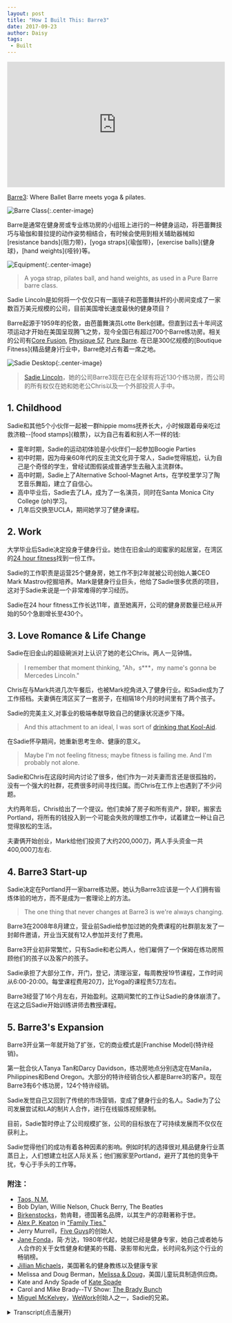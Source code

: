 ```yaml
---
layout: post
title: "How I Built This: Barre3"
date: 2017-09-23
author: Daisy
tags:
 - Built
---
```


<iframe src="https://www.npr.org/player/embed/549459732/549579955" width="100%" height="290" frameborder="0" scrolling="no" title="NPR embedded audio player"></iframe>

[Barre3](http://barre3.com): Where Ballet Barre meets yoga & pilates.

![Barre Class](https://upload.wikimedia.org/wikipedia/commons/6/61/Barre_class_5.jpg){:.center-image}

Barre是通常在健身房或专业练功房的小组班上进行的一种健身运动，将芭蕾舞技巧与瑜伽和普拉提的动作姿势相结合，有时候会使用到相关辅助器械如[resistance bands]{阻力带}，[yoga straps]{瑜伽带}，[exercise balls]{健身球}，[hand weights]{哑铃}等。

![Equipment](https://upload.wikimedia.org/wikipedia/commons/thumb/9/93/Barre_equipment.jpeg/600px-Barre_equipment.jpeg){:.center-image}

> A yoga strap, pilates ball, and hand weights, as used in a Pure Barre barre class.

Sadie Lincoln是如何将一个仅仅只有一面镜子和芭蕾舞扶杆的小房间变成了一家数百万美元规模的公司，目前美国增长速度最快的健身项目？

Barre起源于1959年的伦敦，由芭蕾舞演员Lotte Berk创建。但直到过去十年间这项运动才开始在美国呈现腾飞之势，现今全国已有超过700个Barre练功房。相关的公司有[Core Fusion](http://www.corefusion.net.au), [Physique 57](https://physique57.com), [Pure Barre](http://purebarre.com). 在已是300亿规模的[Boutique Fitness]{精品健身}行业中，Barre绝对占有着一席之地。


![Sadie Desktop](https://barre3.com/assets/about/about-sadie_desktop-ce3433624ad0a1b55e200324256f0bcab775b964555830e5d39c0ad81bb1625c.jpg){:.center-image}

> [Sadie Lincoln](https://barre3.com/sadie)，她的公司Barre3现在已在全球有将近130个练功房，而公司的所有权仅在她和她老公Chris以及一个外部投资人手中。

## 1. Childhood

Sadie和其他5个小伙伴一起被一群hippie moms抚养长大，小时候跟着母亲吃过救济粮--[food stamps]{粮票}，以为自己有着和别人不一样的钱:

 - 童年时期，Sadie的运动初体验是小伙伴们一起参加Boogie Parties
 - 初中时期，因为母亲60年代的反主流文化异于常人，Sadie觉得尴尬，认为自己是个奇怪的学生，曾经试图假装成普通学生去融入主流群体。
 - 高中时期，Sadie上了Alternative School-Magnet Arts，在学校里学习了陶艺音乐舞蹈，建立了自信心。
 - 高中毕业后，Sadie去了LA，成为了一名演员，同时在Santa Monica City College (ph)学习。
 - 几年后交换至UCLA，期间她学习了健身课程。

## 2. Work

大学毕业后Sadie决定投身于健身行业。她住在旧金山的闺蜜家的起居室，在湾区的[24 hour fitness](https://www.24hourfitness.com)找到一份工作。

Sadie的工作职责是运营25个健身房，她工作不到2年就被公司创始人兼CEO Mark Mastrov挖掘培养。Mark是健身行业巨头，他给了Sadie很多优质的项目，这对于Sadie来说是一个非常难得的学习经历。 

Sadie在24 hour fitness工作长达11年，直至她离开，公司的健身房数量已经从开始的50个急剧增长至430个。

## 3. Love Romance & Life Change 

Sadie在旧金山的超级碗派对上认识了她的老公Chris。两人一见钟情。

> I remember that moment thinking, "Ah，s***，my name's gonna be Mercedes Lincoln."

Chris在与Mark共进几次午餐后，也被Mark挖角进入了健身行业。和Sadie成为了工作搭档。夫妻俩在湾区买了一套房子，在相隔18个月的时间里有了两个孩子。

Sadie的完美主义,对事业的极端奉献导致自己的健康状况逐步下降。

> And this attachment to an ideal, I was sort of [drinking that Kool-Aid](https://en.wikipedia.org/wiki/Drinking_the_Kool-Aid).

在Sadie怀孕期间，她重新思考生命、健康的意义。

> Maybe I'm not feeling fitness; maybe fitness is failing me. And I'm probably not alone. 

Sadie和Chris在这段时间内讨论了很多，他们作为一对夫妻而言还是很孤独的，没有一个强大的社群，花费很多时间寻找归属。而Chris在工作上也遇到了不少问题。

大约两年后，Chris给出了一个提议。他们卖掉了房子和所有资产，辞职，搬家去Portland，将所有的钱投入到一个可能会失败的理想工作中，试着建立一种让自己觉得放松的生活。

夫妻俩开始创业，Mark给他们投资了大约200,000刀，两人手头资金一共400,000刀左右.

## 4. Barre3 Start-up

Sadie决定在Portland开一家barre练功房。她认为Barre3应该是一个人们拥有锻炼体验的地方，而不是成为一套理论上的方法。

> The one thing that never changes at Barre3 is we're always changing.

Barre3在2008年8月建立，营业前Sadie给参加过她的免费课程的社群朋友发了一封邮件邀请，开业当天就有12人参加并支付了费用。

Barre3开业初非常繁忙，只有Sadie和老公两人，他们雇佣了一个保姆在练功房照顾他们的孩子以及客户的孩子。

Sadie承担了大部分工作，开门，登记，清理浴室，每周教授19节课程，工作时间从6:00-20:00。每堂课程费用20刀，比Yoga的课程贵5刀左右。

Barre3经营了16个月左右，开始盈利。这期间繁忙的工作让Sadie的身体崩溃了。在这之后Sadie开始训练讲师去教授课程。

## 5. Barre3's Expansion

Barre3开业第一年就开始了扩张，它的商业模式是[Franchise Model]{特许经销}。

第一批合伙人Tanya Tan和Darcy Davidson，练功房地点分别选定在Manila，Philippines和Bend Oregon。大部分的特许经销合伙人都是Barre3的客户。现在Barre3有6个练功房，124个特许经销。

Sadie发觉自己又回到了传统的市场营销，变成了健身行业的名人。Sadie为了公司发展尝试和LA的制片人合作，进行在线锻炼视频录制。

目前，Sadie暂时停止了公司规模扩张，公司的目标放在了可持续发展而不仅仅在获利上。

Sadie觉得他们的成功有着各种因素的影响。例如时机的选择很对,精品健身行业蒸蒸日上，人们想建立社区人际关系；他们搬家至Portland，避开了其他的竞争干扰，专心于手头的工作等。

### 附注：

- [Taos, N.M.](https://en.wikipedia.org/wiki/Taos,_New_Mexico)
- Bob Dylan, Willie Nelson, Chuck Berry, The Beatles
- [Birkenstocks](https://en.wikipedia.org/wiki/Birkenstock)，勃肯鞋，德国著名品牌，以其生产的凉鞋著称于世。
- [Alex P. Keaton](https://en.wikipedia.org/wiki/Alex_P._Keaton) in ["Family Ties."](https://en.wikipedia.org/wiki/Family_Ties)
- Jerry Murrell，[Five Guys](https://en.wikipedia.org/wiki/Five_Guys)的创始人
- [Jane Fonda](https://en.wikipedia.org/wiki/Jane_Fonda)，简·方达，1980年代起，她就已经是健身专家，她自己或者她与人合作的关于女性健身和健美的书籍、录影带和光盘，长时间名列这个行业的畅销榜。
- [Jillian Michaels](https://en.wikipedia.org/wiki/Jillian_Michaels)，美国著名的健身教练以及健康专家
- Melissa and Doug Berman，[Melissa & Doug](https://en.wikipedia.org/wiki/Melissa_%26_Doug)，美国儿童玩具制造供应商。
- Kate and Andy Spade of [Kate Spade](https://en.wikipedia.org/wiki/Kate_Spade_New_York)
- Carol and Mike Brady--TV Show: [The Brady Bunch](https://en.wikipedia.org/wiki/The_Brady_Bunch)
- [Miguel McKelvey](https://www.wework.com/zh-CN/blog/author/miguel-mckelvey)，[WeWork](https://en.wikipedia.org/wiki/WeWork)创始人之一，Sadie的兄弟。


<details markdown="1"><summary> Transcript(点击展开)</summary>

SADIE LINCOLN: One evening, we put the kids to bed. I'll never forget this. We're in the living room, and Chris came up to me. And he pulled a spreadsheet out of his pocket. And he said, Sadie, I've been holding this in my pocket for a couple of weeks. And he opened it up. And it was a spreadsheet, a model, of how we could sell our home, all our possessions, and drop out and not work.

GUY RAZ, HOST:

For...

LINCOLN: ...A year.

RAZ: For a year. Wow.

LINCOLN: And that was the spark to building what we built.

RAZ: From NPR, it's HOW I BUILT THIS, a show about innovators, entrepreneurs, idealists and the stories behind the movements they built. I'm Guy Raz and on the show today, how Sadie Lincoln turned a room with mirrors and a ballet barre into a multi-million-dollar company that's now one of the fastest growing fitness programs in U.S. So if you were to take a little bit of pilates and some yoga and then throw in some ballet into the mix, you'd get barre. It's actually been around since 1959, when a former ballerina named Lotte Berk invented the whole concept in London. But it didn't really begin to take off in the U.S. until this past decade. And today there are more than 700 barre studios around the country, companies like Core Fusion, Physique 57 and Pure Barre. Now, the people who go to bar classes are overwhelmingly women. And most of them aren't just going for the exercises. They're actually connected to the culture around the whole barre movement. It's about building confidence and esteem, but it's also big business.

The whole boutique fitness sector, which barre is definitely a part of, is now a $30 billion industry. And one of the best known faces of bar, Sadie Lincoln. Her company, Barre3, now has about 130 locations all around the world. And the company is still privately owned by Sadie and her husband, Chris, and just one outside investor. Now, all of this has, of course, made them rich. And, in Sadie's case, it's made her a celebrity fitness guru, which, as you will hear, has made her very uncomfortable because Sadie isn't actually as flashy and slick as her online videos would suggest. In fact, her upbringing - it was pretty unconventional.

LINCOLN: My mom and her four best friends dropped out. They were part of the counterculture in the '60s.

RAZ: They were - like, they were living in California, and they just dropped out?

LINCOLN: They were living in California, yep. They found each other. They were kind of gypsy-like. They were traveling around together. They ended up in Taos, N.M. And each of them ended up having a child. The dads all split. And they basically raised us kids collaboratively.

RAZ: That's - I mean, was that their plan, like, to - all these women to move to Taos and, you know, basically have children and then all to raise these children together? Because it - I mean, that's how it worked out. Is that how they thought it was going to work out?

LINCOLN: I don't think they had a plan. I think it just happened. And it was a time of exploration. It was a time for them to go inward, look inside, live close to nature, trust their intellect and create and discover a new way of living.

RAZ: And there were five kids altogether?

LINCOLN: Yes. Let's see, so Lark (ph) is eight years older than me. So she's sort of like an honorary auntie in a way. But Lark, Sophia (ph), Chia (ph), Kyle (ph), Miguel (ph), me.

RAZ: So six?

LINCOLN: Yeah.

RAZ: And was fitness part of your early childhood?

LINCOLN: Well, we used to do what we called boogie parties. We would put on a rad record and boogie, dance our butts off. Bob Dylan, Willie Nelson, Chuck Berry, The Beatles, of course. We did that as a family often. So that was my first kind of introduction to just loving moving.

RAZ: And how did your mom, like, make ends meet?

LINCOLN: Well, first of all, we were often on food stamps. I do have memories of going to the store with food stamps, with a note from my mom that I could use them and thinking, oh, this is - I have different money than other people (laughter). But they did end up in to - once they got secure and they had some stability, they created their own business. They created a newspaper called What's Happening and then changed it, in later years, to Eugene Weekly, which is still the weekly publication in Eugene.

RAZ: Yeah. And did you sometimes feel like a weird kid, like a different kid?

LINCOLN: Yes. I felt like a weird kid. And then I tried to play normal, you know? I played normal for a long time - just - I didn't want my friends to know that I had this alternative, out-of-the-box family. I was really attracted to normal kids, normal families.

RAZ: Were you embarrassed?

LINCOLN: Oh, yeah. Yeah, I was embarrassed. I mean, my mom was wearing Birkenstocks before they were cool. They were smoking weed before it was legal. They were just outrageous, in some ways. Now I think it's wonderful, but back then, you know, I wanted to be - I was like Alex P. Keaton in "Family Ties."

RAZ: Were you really?

LINCOLN: Kind of - I was like - you know, I became a cheerleader, you know, which is very - you know, of course they all supported me because that's what they do, Unconditional love no matter what your choices. I was really social. I just wanted to be normal.

RAZ: So were you a pretty good student in high school?

LINCOLN: Horrible student.

RAZ: Really?

LINCOLN: (Laughter) Really bad. I went to alternative school, called Magnet Arts. I developed a great deal of confidence there. You know, we did pottery and dance and music and - but I didn't learn the basics. And then middle school - I entered middle school, and I didn't have the foundation nor the interest. And so I just kind of survived on having fun.

RAZ: So after high school, Sadie took off for LA. She thought she'd become an actor. And in the meantime, she started to take classes at Santa Monica City College (ph). And she discovered that she actually liked it. So a couple years in, she transferred to UCLA. And it was during that time she got really into fitness classes. So after college, Sadie decided to look for work in the fitness industry.

LINCOLN: Yeah, I landed a job with a company called 24 Hour Fitness. And the reason I took that job, really, was I wanted to move to San Francisco to live with my girlfriend. I lived on her dining room floor, literally. And they were based out of the Bay Area - and fitness. And I was like, perfect. Yeah, that sounds great.

RAZ: And what was the job that you were hired to do?

LINCOLN: I was hired to run all of the group exercise for, I think, 25 gyms.

RAZ: Wow.

LINCOLN: It was a big job. We were acquiring gyms at a rapid pace. So I started - I think we had around 50 gyms, and I ended up staying there for 11 years. And when I left, we had for 430 locations.
 
RAZ: Wow. So this was just massive, explosive growth.

LINCOLN: Explosive growth - I thought I was going to work there maybe two - one to two years. And I ended up reporting direct to the founder and CEO, Mark Mastrov. And he just kept igniting interest in me because he'd give me all these incredible projects along the way. So everything from sales to brand strategy, which was my favorite. I mean, it was the ultimate learning experience for me. I traveled all over the world, all through Scandinavia and Asia and Spain and Italy. Mark had other businesses besides 24 Hour Fitness that I got to be a part of - gyms in Russia.

RAZ: Wow. So he's like a major, like, fitness mogul.

LINCOLN: There's no one greater. I mean, in the fitness industry, he's known.

RAZ: Even to this day?

LINCOLN: Yeah. Oh, yeah.

RAZ: OK. So you are at 24 Hour Fitness. It's exploding in growth. And is that - by the way, is that where you met your husband, Chris?

LINCOLN: I met Chris in San Francisco outside of 24 Hour Fitness. He was working for a startup software company. I met him at a Super Bowl party.

(LAUGHTER)

RAZ: Oh, right.

LINCOLN: And we connected instantly. His last name's Lincoln. And I remember he introduced himself as Lincoln. Everybody called him Lincoln. And I remember, in that moment, thinking, ah, [expletive], my name's going to be Mercedes Lincoln. My real name is Mercedes. I knew that instant.

RAZ: Wow.

LINCOLN: Yeah, I knew. I knew.

RAZ: Oh, my gosh.

LINCOLN: Yeah, he was - yeah, he's the one. And he - after a couple of lunches with Mark Mastrov, Mark pulled Chris into the loop as well. So he ended up working direct for Mark as well. And so Mark now had me and Chris. And he would put us on projects together. So it was a wonderful testing ground for us as business partners, to see how we work together. Chris is really analytical, really grounded. I'm more of the new-shiny-thing dreamer.

We bought a house, which is like climbing Mt. Everest in the Bay Area, which was a really exciting, defining moment for us - for me especially. I rented almost my entire life growing up. So actually owning a home was incredible. We had two children, back-to-back, 18 months apart.

RAZ: So, I mean, you're living in a Bay Area. And you've got this gig with Mark. And both you and Chris are kind of doing projects for him. And what happens? Did you have - is there some sort of crisis that kind of propels you to make a big life change?

LINCOLN: Well, the first crisis for me, I think, happened before I was pregnant with my first child. I - even though I was part of this booming business and my career was booming and I was making a great salary, and, you know, we were buying a house and all that good stuff, my own health was declining. And I didn't feel good. You know, I've just been immersed in the fitness industry, but it wasn't working in my own body. I was...

RAZ: What do you mean?

LINCOLN: I was really uncomfortable in my own skin. I didn't feel alive inside, if that makes sense. I was working out really hard.

RAZ: Every day?

LINCOLN: Every day - running on the treadmill, counting how many calories I was eating and how many calories I was expending - because that's scientific, you know, calories in, calories out - you know, doing all the right things that I had learned were - was the formula for success. And this is multi-billion dollar industry I was in, was working. I mean, it was selling like hotcakes. And this attachment to an ideal, I was sort of drinking that Kool-Aid. And I was shameful that I wasn't looking that ideal or feeling that ideal.

(SOUNDBITE OF MUSIC)

RAZ: So what changed?

LINCOLN: When I got pregnant with Audrey. I think being pregnant is the ultimate opportunity to realize intuition because, if you think about it, inside your body - I was creating a baby without thinking about it. And I never felt more alive and connected and happy. For me, becoming pregnant reminded me of my roots my aunties, the power of intuition. What healthy really was was living close to nature, being intuitive, versus following someone else's formula. And I had this aha - I started to do yoga at home.

And I had this moment of clarity - I'll never forget it - where I literally said to myself, maybe I'm not feeling fitness; maybe fitness is failing me. And I'm probably not alone. Even though the fitness industry is booming, the vast majority of us - it's not working. I mean, that's the news story on the news every day. It's like, obesity's on the rise. People are more stressed out than they ever have been. There's all these magic pills, magic answers, formulas that we're all so desperately seeking.

RAZ: And were you having this conversation with your husband - with Chris - at the same time?

LINCOLN: Yes, I would say that conversation Chris and I were having more at that point versus fitness is failing or not was, we were lonely - really lonely as a couple. We were having a hard time finding belonging. We didn't have a strong community. And we were kind of like, is this it? Like, is it just you and me? You know, what's going on? He was having a hard time relating to business, as he was managing - the studios he was managing with 24 Hour Fitness.

And you know, I just - I remember this one moment, walking into the room, and he was on speakerphone, and the manager that was working with - coaching him, they were on a conference call. The guy - and he was - did it with such great intention, but he was, you know, nobody could see each other, so he was saying, OK, everybody, raise your right hand. Now put it on your back. Now lift it up. Now put it back down. Now lift it up. Put it back down. So he was having everyone the conference call pat their own back. And Chris, instead of doing that, was flipping off the speaker.

(LAUGHTER)

RAZ: Right.

LINCOLN: I was like, something needs to change. This is not working for us.

RAZ: So...

LINCOLN: We felt empty. There wasn't a sense of purpose.

RAZ: So what'd you do?

LINCOLN: So we started - I mean, over the years - over it, like, maybe a two year - we were - he was coming up with all kinds of different business plans from plant-watering business, to pizza, to nail studio chain.

RAZ: Chris was.

LINCOLN: Yeah. And so that was sort of in the backdrop. But also, it was, like, I had this good gig. I was working from home. I had two babies. He had a good job. I mean, we had bought our house. So I felt like things were kind of moving along pretty well. And one evening, we put the kids to bed. I'll never forget this.

We're in the living room, and Chris came up to me, and he pulled a spreadsheet out of his pocket. And he said, Sadie, I've been holding this in my pocket for couple weeks, and I just need to share it with you. And he opened it up, and it was a spreadsheet, a model of how we could sell our home, all our possessions, and move to Bend, Ore., and drop out and not work.

RAZ: For...

LINCOLN: A year.

RAZ: For a year, wow.

LINCOLN: And you know, I'm the one that's usually thinking of these outrageous ideas. He's more conservative and super analytical. For him to bring me this outrageous idea was honestly one of the hottest things he's ever done, because I was just like, you see me. You see adventure. And if - it's also a reflection of how I was raised.

It gave us permission to think outside of any kind of boundary. If we can not work for a year, what can we really do, you know? So that idea morphed into, let's sell the house, and let's put every single penny into a dream job that might fail, but we don't care. Let's just try to build a life for ourselves that will feel like dropping out, that will feel free. And that was the spark to building what we built with Barre3.

RAZ: Wow, so - and so with the money, you moved to Bend, Ore.

LINCOLN: We ended up deciding on Portland because I wasn't as excited about Bend, you know? I wanted to be in a more thriving, urban market.

RAZ: How much cash did you guys have to live off?

LINCOLN: I don't remember the exact number, but I can tell you this. We went down to one car. We packed all of our belongings into the car - a moving van. We moved our two kids, our cat to Portland, Ore. We rented a small, little house. We just went down to the bare minimum.

RAZ: And how much did you have to put towards this business idea?

LINCOLN: So our only investor to this day is Mark Mastrov. So...

RAZ: So he said, hey, I'll work with you guys.

LINCOLN: Yeah, so he gave us a small investment - I want to say, like, under 200,000. And then our house, which - so we probably had maybe 3- or 400,000, and that was with a cushion - a little cushion.

RAZ: Your life savings.

LINCOLN: ...Life savings.

RAZ: And you poured much of that into this business idea.

LINCOLN: Yeah.

RAZ: So what was the concept that you guys started to work on when you got to Oregon?

LINCOLN: Well, I became enamored with studio culture and going to yoga studios, going to barre studios. In the late '90s, early 2000s, barre was really igniting in New York, and in San Francisco and...

RAZ: And just for people who have no idea what barre is, can you just explain it a little bit more?

LINCOLN: Yeah, well, barre back then was based off of the Lotte Berk method, which - she was a dancer who rehabbed herself, basically, at a ballet barre. And her first instructors started the first barre studios - Core Fusion, Physique 57, Bar Method. There's a bunch of them out there. And they sort of had a renaissance in the early 2000s. And I started to take those classes, and I was intrigued by them.

RAZ: How come?

LINCOLN: For one thing, they reminded me of sort of a contemporary Jazzercise, to be honest. And then using the ballet barre as a prop just has this instant grace, and art and heritage that was really attractive to me.

RAZ: I mean, when you got into - when you decided to open a barre studio, there were competitors out there, right? So did you think - how were you able to say, well, we're going to be different this way or attract customers by doing this?

LINCOLN: Yeah, so we moved to Portland - a conscious decision where there was no barre around us. And I loved using the ballet barre. I loved the isometric work of Lotte Berk and the small movements and the music. But I wanted to create a studio that, instead of being something, being the answer, being a methodology - I didn't want it to be the Sadie Lincoln method or the Barre3 method. I just wanted it to be an exercise experience from the very beginning. In our instructor manual, the very first sentence is, the one thing that never changes at Barre3 is we're always changing.

At the very beginning of class, almost every instructor will start by saying, welcome to Barre3. I give you full permission to do something different than I say. Your only job is to listen - not to me, but yourself. I'm your guide. We're going to turn the music on. I'm going to show you how to align your body. And then I want to make it your own.

RAZ: But just as an idea to introduce people, I mean, obviously, you introduce it to people when they show up and when they start taking the classes, right? But, like, when you passed by the studio and you saw this thing, Barre3 - B-A-R-R-E-3. Like, a lot of people - maybe I'm speaking for men, I guess. I don't know. I'm probably betraying my stupidity - would say, what is this Bar-re (ph)?

LINCOLN: Yes.

RAZ: Like, what is this thing, right? And so I can't be the only person who thought that when I first saw it.

LINCOLN: Nobody knew how to pronounce it. Nobody knew what it was. I had a tagline at the beginning, where ballet barre meets yoga and platies.

RAZ: Which, yeah - OK, that makes sense.

LINCOLN: Right. To - it was a descriptor to explain what it was.

RAZ: How did you come up with a routine? Did you spend, like, weeks and months kind of writing it down, or...

LINCOLN: Yeah. Well, I had taught for about 20 years all different concepts. And so I started to piece together the concepts that balanced the body. So I really focused on working opposing muscle groups in every exercise. So if I worked the bicep, I was going to equally work the triceps. So I had this whole system.

RAZ: When you open your doors - and this is August, 2008 - was it right away? Was it, like, a hit? Did people - were people, like, lining up to come in? Was it a curiosity?

LINCOLN: Yeah, before I even opened our studio, I taught free classes upstairs of what is now a Wholefoods. But at the time it was Wild Oats. And I'll never forget the day we finally got our permit to open the doors. I sent out an email to the community that was coming to my free classes. And I said, hey, I got my certificate of occupancy. I'm going to teach a class tonight.

And I thought maybe a couple of people would show up, you know, my friends, my good friends that I had made. Twelve people showed up and paid that night. And I sent out the email at 2. And I think I taught at 5:45. And I will never forget that moment. The sun was coming in. I played - my opening song was Seal, "Amazing." And to this day, when I hear that song, it's such a visceral memory of, this is going to work.

(SOUNDBITE OF MUSIC)

RAZ: Sadie Lincoln. In just a moment, how she took Barre3 from a studio above Wild Oats to locations across the country and in the process, almost became someone she didn't want to be. I'm Guy Raz. Stay with us. You're listening to HOW I BUILT THIS from NPR.

(SOUNDBITE OF MUSIC)

RAZ: Hey, welcome back to HOW I BUILT THIS from NPR. I'm Guy Raz. So it's 2008. And at this point, Sadie and Chris are pretty busy running their studio in Portland. And they spend so much time there that they actually have to hire a babysitter to be at the studio so that their kids, and then their client's kids, can also come to the studio.

LINCOLN: I was a busy mom with two kids. And I think the most important thing, to both Chris and I, is we wanted to have a community. We wanted a place where we could attract people that were inspirational, thoughtful, connected, exciting to be around.

RAZ: And it was just the two of you at the beginning, right?

LINCOLN: It was just the two of us at the beginning. And then one of my girlfriends who had moved from the Bay Area - she taught one or two classes in the evening. But I checked everybody in - opened the doors, checked everybody in, cleaned the bathrooms - I mean, the whole thing - taught all 19 classes. Six a.m. to 8 p.m., I was there. I knew every single client. Mary Ellen (ph), I remember she was the first person that signed a membership. She's still one of my clients.

RAZ: And if you were a drop-in at that time, how much do you have to pay to take a class?

LINCOLN: Twenty dollars, which was...

RAZ: So it wasn't cheap.

LINCOLN: It wasn't - it was probably around $5 more than yoga.

RAZ: How much runway did you have before this had to actually start making a profit?

LINCOLN: I think our return was maybe in 16 months or so. It was a pretty quick return. You know, starting with 19 classes a week and having those classes have at least 10 to 12 people was our goal. And that's exactly what we did.

RAZ: I mean, you must have been stressed out.

LINCOLN: Oh, yeah.

RAZ: Even though you were doing 19 classes a week and you probably got a lot of your stress out that way, you still must have been stressed out.

LINCOLN: Teaching 19 classes a week is not healthy. It is not balanced.

RAZ: (Laughter) All right, yeah. Right.

LINCOLN: It is not - the short of the story is my body broke. Literally, my back went out. And I remember my mom saying to me, honey, you're embodying your business - because I was, like, walking around like a 90-year-old woman, you know, with my back slumped over, like, whining and hurting.

RAZ: Yeah.

LINCOLN: And it was like, oh, yeah, shoot, you know, this isn't good. So that was a moment. I was training instructors at the time, so I did have some relief. But I learned that to be healthy, it really is OK to pause, to not move, to not achieve and to not have an outward expression of what exercise means.

RAZ: But, I mean, you must have, like, you know, pulled out of this because you - I mean, you still managed to open up a second location pretty fast, right?

LINCOLN: Pretty much right away. I mean, the first year we were open, we put up a tab on our website that said, grow with us. And we got instant interest.

RAZ: What did that mean - like, start your own Barre3?

LINCOLN: Yeah. We knew - we had - you know, we grew up in an industry where we knew how to run multi-unit operations. So going into Barre3, we thought, you know, let's open maybe 20 of these in the Pacific Northwest.

RAZ: So from the get-go, you thought, our model should be franchising.

LINCOLN: Yeah. We have this unique knowledge and wisdom in the industry. So instead of raising money to open our own, let's look into this franchise model, which is really ultimately about empowering someone else to invest in this idea that we have - in our wisdom - and open up their own business.

RAZ: And so instead of going to venture capitalists and banks or whatever...

LINCOLN: Yeah.

RAZ: ...You didn't have to - you thought...

LINCOLN: We didn't want to. We didn't want to be beholden to institutional money. Instead, I was really excited about - still am excited about - the idea of being beholden to other people just like me, who had a dream and wanted to open their own business and have their own skin in the game and be able to make it their own.

RAZ: So where was the second location?

LINCOLN: Our first two partners to sign were the Philippines - in Manila - and Bend, Ore.

RAZ: Wow. So you franchised immediately to Manila.

LINCOLN: Yeah. Yeah, this woman came in. Her name's Tanya Tan. And she was in the states and discovered us. And her family is very entrepreneurial. They have a family business, and then their children each have different business models. And she's the youngest of all the children. And she chose Barre3.

RAZ: Wow. And because you and Chris had this experience at 24 Hour Fitness franchising, you kind of understood how to structure it.

LINCOLN: I did. I was - we were - we were bullish that way. And, I mean, it was exciting. It was an adventure. But we knew we could do it. We knew we could do it internationally with the right partner. And then Darcy, in Bend, was close enough. And she was coming to class and really a part of our tribe. Shortly after that was Carrie, who opened in Vancouver, Wash., which is just 20 minutes away.

So most of our franchise partners were, or are, clients. So they came to Barre3, loved Barre3, knew Barre3. We're owner-operated. So unlike some franchises, our franchise is owner operated. So if you're going to franchise with us, you're really going to live and breathe the product. You're going to teach and manage and, you know, be the face of it.

RAZ: Yeah, it's interesting because we had Jerry Murrell on the show, the founder of Five Guys and - which is, like, one of the fastest growing - very different business from yours, burgers and fries.

LINCOLN: Although, I bet more similar than different, in some ways. But you never know. (Laughter).

RAZ: Yeah. And he was opposed to it. Like, all of his sons, part of the, you know, the five guys, they were like, Dad, let's do this. And he really didn't want to do it because to him, like, the burger that they were serving and the fries that they were serving, was - it was great - he could control the quality. He just - he was completely opposed to the idea. Obviously, he feels differently today. So weren't you nervous...

LINCOLN: Yeah.

RAZ: ...About handing over your concept to somebody who could, like, screw it up?

LINCOLN: No. I think that's one thing about - I have unbridled optimism in people, sometimes to a fault, to be honest. But I really do believe in people. And here's the thing. We don't - our product isn't a burger. It's a person. It's someone teaching a class. And I cannot pretend to be able to control that because I can't control other people, nor do I want to.

RAZ: But how did you - I mean, there's no way - I mean, as a creative person and a creator of this concept, that you spent, you know, years on honing, there's no way that you just handed it over and said, go, run with it. Like, you had to get there mentally, I have to assume.

LINCOLN: Well, it's person by person, you know? We would meet with these people and see if there was a deep connection. I believed in our training program. I believed in my ability. My master's is in education. I love training and developing people. And that's what I wanted to bring to fitness, is this idea of teaching. And a true teacher - the teachers that I loved the most - going back to Santa Monica City College - and the teachers who really brought something out of me, it wasn't that they were all-knowing and that they had the answers. They sparked something inside of me that made me realize I have the answers.

And I love doing that with body. I love doing that with movement. I love showing people that you can, first of all, run your own studio, and you can do it your own way. Here's our blueprint. But you now get to go and put your own fingerprint on it, because I do not want you to copy. This is not the Sadie Lincoln method. I am not a guru. We're the anti-guru company. And your true power, all of my owners, is in collective wisdom, just like I was raised. We didn't even use the word chain. We still don't. We're a family of owners.

RAZ: I mean, were all of the partners just, like, everything - was it just a perfect fit at all - it all worked out great? Because it's what it sounds like - you didn't really run into any problems.

LINCOLN: Well, we did - I mean, I think the biggest problem was, it's emotional. It's scary, and it's emotional. And those first partners took a big risk in us, and we took a big, you know, jump and leap of faith, trust fall with them as well. Every owner to this day is a trust fall. And when you franchise, you can't fire someone when you franchise.

RAZ: Right, yeah.

LINCOLN: They're - you're in a partnership, and it's for the long term. And me and Chris, our job is to always keep that value up so they see that importance of being connected to something bigger. And you know, that's really what drives me. I'm beholden to all of these partners.

RAZ: You're the CEO of the company.

LINCOLN: I am.

RAZ: How many locations do you guys own?

LINCOLN: We own six locations, and then we have a 124 franchised.

RAZ: As you guys were just expanding and exploding in growth, I mean, at what point did just - did you and Chris just say, this is crazy? I mean, it must've been like a hamster wheel that just never stopped going.

LINCOLN: Yeah, I mean, right in the middle there, I kind of lost myself in it. We were booming. We were being acknowledged as, like - we were getting great press. You know, we really hit mainstream. And it went from this really insular, like, word-of-mouth, tribal kind of secret to, boom, national stage and world stage, really. And I was at the center of that. So that was kind of crazy. I got lost in that a little bit, just being a public figure.

RAZ: You became kind of a fitness celebrity.

LINCOLN: In a way, yeah. And I started to fall into this marketing machine which I had left. When we moved to Portland, we decidedly shut out all traditional marketing. And a way to, like, express ourselves - we didn't even like using the word fitness.

And then all of a sudden, I kind of got back into that machine. And I was in publications. I was working with this producer in L.A. And everybody was telling me this way of speaking about fitness. This is the way you speak about what you're doing to sell things.

RAZ: You had people come to you saying, Sadie, we can turn you into the next Jane Fonda.

LINCOLN: Yes, that's right.

RAZ: You - and if you go to the website, I mean, you still are the face of it. And there're videos about - of you, and - but you didn't want to embrace that.

LINCOLN: Well, I did want it because the idea of growing and serving the company that way was really exciting to me. And to be able to get that kind of attention and to fuel our business was super exciting. I mean, it really helps.

Soulfully, though, it went against my intuition about not being a guru. And I don't want to feed the messages that are already so loud. We've got the message. It's loud and clear everywhere - yes, if you work out and you do these things, you're going to look like this.

And I was getting trained by producers and stuff to say things. So while you're working out, you're always supposed to say, you're working out this muscle so you can have a thinner waist for bikini season. You're doing this so that you can have this, you know? It sells like hotcakes. This is the way you're supposed to do it. And I tried it on for size.

They also said, get hair and makeup, you know, get a stylist. So I did all that. So we have online workouts. And there's this little era of online workouts where you can see where I did this change. We've pulled some of them. But I hired a makeup person. I started to be more self-conscious about what I wore on camera. And then I started to speak in a different language that was more, like, quote, unquote, "results-oriented." And under the videos, the people who were commenting, they were checking me. My clients, the people who are part of my movement, were checking me at the door.

RAZ: They were saying...

LINCOLN: They were saying, honey, you don't need to wear all that bronzer, you're beautiful as you are. And you know what? You don't need to tell me to get teeny, tiny arms, like, I'm doing this because I want to be strong.

RAZ: I'm sure there are people who were saying to you, look, do you want to be a, you know, X-million-dollar company, or do you want to be an XXXX-million-dollar company? And you can do that. I mean, you can become like Jillian Michaels or like another, you know, Jane Fonda kind of person, or...

LINCOLN: And by the way, I respect all those people - mad respect for all these incredible - most people in my space who are booming right now are incredible women. And I think we all want the same thing.

In terms of growing bigger, I'm actually not focused on growing bigger anymore with the company. We've paused franchising for now. We're just holding. We're being still, and we're being uncomfortable and still. Being still is uncomfortable. It's very analogous to in class. When we're still in class or when you try to meditate - I don't know if you ever have - it's uncomfortable to be still.

RAZ: Yes, I do every day, and I'm still crazy.

LINCOLN: It's hard. It's hard to be still because it's a real, like, inner-mirror thing. You have to check in and see things. So if you look at a company as a person, we've decidedly decided to meditate for a moment, just be still.

RAZ: What was the reason? I mean, did something happen, or did you and Chris just sit down and say, let's just put this on pause? Why? I mean, in any other business...

LINCOLN: Well, we started...

RAZ: ...People would say, we're growing, let's grow, let's grow and grow, grow.

LINCOLN: Yeah, which is exciting. Well, we started to be courted by a lot of institutional bankers. Pure Barre was sold for $121 million. They are a barre chain.

RAZ: Yes, and bigger - they have more locations.

LINCOLN: Bigger, amazing, incredible, a powerhouse, right? And, like, the story we kept hearing is, who's going to be number two? Who's going to be number two? And you could be valued at gazillion dollars. And so we started to entertain a bunch of conversations.

RAZ: You could have just cashed out, like, majorly.

LINCOLN: I - yeah. There's lots of choice out there, right? And I kind of feel like I want to be a bit of a rebel. So I am seeking, right now, other CEOs, other founders, other people in this world who are going at it alone. So I just want to protect what I have versus make it giant. And I want to show kind of the business community that you can do it that way.

RAZ: Yeah.

LINCOLN: There's not that many people saying that in the business community. You know, the value of not growing, the value of not selling.

RAZ: You know, it's interesting because there's this kind of drive in certain segments of the business world to do that. But there are plenty of companies, including - you know, episodes on the show we did with - we did with Angie's List - of companies that are not profitable, but they're sustainable. They are, more or less, breaking even every year.

LINCOLN: Yeah.

RAZ: But that has enabled them to hire, you know, more than a thousand people. And there are lots of companies that aren't as focused on profit but are focused on sustainability and just creating jobs and creating careers for people. I mean, so it doesn't have to be about growth and expansion and growth and expansion, right?

LINCOLN: That's right. That's really what I love about my product, is that we literally embody ideas in Barre3. So we're teaching exercise, but we're embodying ideas. So stay with me for a second. I know this is strange to hear. But I think what you just said is so analogous to fitness. You can do a 30-day extreme program with your body. You know, exercise every single day, eat nothing white, you know, drink tons of water, get 10 hours of sleep every single day, you know, lift lots of weights and get tremendous results. That's, like, exciting, right? It's tremendous, like, change in your body. Is that sustainable, to exercise every single day and to be that regimented and disciplined? Not for most people. It's a short-term outcome.

And that is the story we're sold over and over again with fitness. The story which is less intoxicating to a lot of people but, over time, I think they really get it, is this sustainability model in the body - exercising 10 minutes a day, being in touch with the food you're eating - you know, that it's OK to drink a glass of wine, that relationships are just as healthy as exercise and that developing a long-term relationship with exercise that's sustainable is actually going to benefit your posture. You'll live longer. You'll feel better in your skin. Yeah, you won't shed weight in 30 days necessarily. But in the long-term, you will.

RAZ: You know, there's something I've been meaning to ask you about, which is, you know, we've had like Melissa and Doug Berman on the show, who came up with Melissa & Doug Toys for kids and Kate and Andy Spade, of course, of Kate Spade. And they have these incredible partnerships. I mean, they're married. And they are - you know, they built these incredible businesses together.

But then, you know, I've talked to other entrepreneurs who say there's no way I could work with my partner. There's just no way. I mean, my - that the person who I have a family with, like, that - we would just kill each other. You and Chris have built a business together. Has it - is it just your personalities mesh, and you naturally find your way? Or is there ever any tension? Or...

LINCOLN: Yeah. I mean, there's no way - I'm sure there's a way, but I can't imagine a way of not working with Chris. Yes, there's tension. So I'll start there. We're different in that he's really analytical, and his skills are different. He's very thoughtful. He doesn't talk very much. He thinks about things for a long, long, long time, whereas I just go gut instinct. Yeah, we're both starters. We're both entrepreneurial. We both are really into our children and our dogs. I have my best friend by my side, my rock. He's the one that gives me courage to be bold and to make crazy decisions. And so it just works for us.

RAZ: Are you always talking about the business?

LINCOLN: We talk about it a lot. Like, we talk about the business more than we do our kids. We were joking. We were talking about how many business decisions have been made in bed. But then we were laughing about how funny that sounds because it - nothing about that's sexy. It's like Carol and Mike Brady. Like, that's who we are in bed. We lie in bed with our laptops. And we're like, what color should it be? Orange. OK. What should our name be? Barre3. Sounds great. But it's kind of beautiful, too, you know?

RAZ: How much of - I ask pretty much everybody who's been on a show about this question, which is, how much of what happened to you guys has to do with luck, and how much of it has to do with your skill and ability?

LINCOLN: Oh, gosh. I think timing was great for us. This boutique movement started, and people wanted connection and community. I'm a teacher. And group exercise became hot again - moving to Portland in just the right moment, being shut out from all the noise so we weren't competing with anyone. We can just do exactly what we need to do, scratch our own itch. So that's luck, in a way, that this movement - you know, at the right time. But a lot of hard work and inner work and paying our dues out there in the business world certainly was a part of this. So it's, yeah, I think probably like most businesses, a combination of all those factors.

RAZ: Sadie Lincoln, founder of Barre3. By the way, if her childhood story sounded somewhat familiar, it's probably because you heard her brother Miguel's version on a previous episode of this show. He's Miguel McKelvey, founder of the multibillion-dollar company WeWork. Miguel also grew up in that all-women's collective. And like his sister Sadie, he also rebelled against it by going into business.

LINCOLN: Was it better than Miguel's?

RAZ: (Laughter) So much better, so much better than Miguel's, yeah.

LINCOLN: I can't beat him. I'm just kidding. But I will say, I was really excited because my high school chose me over him for the hall of fame.

RAZ: Oh, that's good. Sorry, Miguel.

LINCOLN: (Laughter) Us hippie kids, you know?

(SOUNDBITE OF MUSIC)

RAZ: And please do stick around because in just a moment, we're going to hear from you about the things that you're building.

(SOUNDBITE OF MUSIC)

RAZ: Hey, thanks for sticking around because it's time now for How You Built That. And this story begins about five years ago when Matt Wallace was just standing in his kitchen in Washington, D.C.

MATT WALLACE: We had a bag of cherries in the fridge, and we needed to use them before they went bad.

RAZ: Anyway, he and his girlfriend, Kori, happened to be making turkey burgers at the time. And they were short on ketchup.

M. WALLACE: But I like to mess around in the kitchen, so that's where my creative energy kind of comes out.

KORI WALLACE: And knowing you, you probably wanted to make tomato ketchup. But we didn't have tomatoes, so you said, I'm going to make cherry ketchup.

RAZ: So Matt looked online, found a recipe and then cooked the cherries with vinegar, and sugar and spices, and boom, he had fresh cherry ketchup. It was kind of sweet and kind of smoky.

M. WALLACE: It was definitely a novel thing. And we both really liked it. Yeah, it...

K. WALLACE: Yeah, I loved it.

RAZ: And the story could've ended there, except, a few months later, Matt was sitting at his office - he works in the energy business - and he started to think. But he wasn't thinking about energy.

M. WALLACE: You know, I kept thinking about the ketchup. I just had this moment of realizing, you know, there's literally one kind of ketchup on the market, and there's this huge gap that no one knows about.

RAZ: Matt couldn't stop thinking about the tyranny of the tomato and a gap in the ketchup market that could be filled not just with cherries, but with all kinds of fruit. So that day, he emailed Kori about starting a business.

M. WALLACE: It was probably 30 emails back and forth. And I felt like I had the idea kind of downloaded into my head fully formed.

K. WALLACE: Well, he also knew right away that he wanted to call it 'Chups because his best friend growing up referred to ketchup as chup (ph) - like, pass the chup.

RAZ: So Kori and Matt started to experiment. They took celery and onion, garlic and vinegar, and they'd mix those ingredients with blueberries, mangoes, peaches, plums and, of course, cherries. And what they came up with were five different types of ketchup.

M. WALLACE: They work really well with a lot of foods that you wouldn't normally pair your Heinz with - pork tenderloin. Fried rice is really nice.

RAZ: Matt and Kori started doing taste tests with their friends.

K. WALLACE: ...Great as a base for a vinaigrette. Put them out with their cheese plates.

RAZ: And they even got a thumbs-up from celebrity chef Jose Andres, who actually featured the ketchups in one of his restaurants.

M. WALLACE: That was really the impetus for me, that this guy knows what he's talking about. If we have his sort of unofficial endorsement that this is a good product, you know, we got to go for it. We got to make this thing official.

RAZ: So Matt and Kori raised $22,000 on Kickstarter, and moved 'Chups out of their kitchen and into a shared commercial space in D.C. And they're now selling 'Chups in a few Whole Foods and local markets in the D.C. area. Oh, and somewhere along the line, they also got married.

M. WALLACE: We wanted to do something meaningful. We wanted to do something together.

K. WALLACE: Yeah. We're learning the art of the hustle and all of those things. And we get better at it every week.

M. WALLACE: Yeah, despite the fact that it's not killing it, flying off the grocery store shelves, we've put everything into it. I mean, we - it's all sweat equity at this point.

RAZ: That's Matt and Kori Wallace. 'Chups ketchup is expecting to make $50,000 this year. They're not turning a profit just yet. Matt is keeping his day job for now. But Kori is working full time on the business. To find out more about 'Chups, check out our Facebook page.

And of course, if you want to tell us your story, go to build.npr.org. We read each and every one of your pitches. And thanks so much for listening to the show this week. If you want to find out more, you can go to howibuiltthis.npr.org. You could also send us an email. It's hibt@npr.org. You can tweet at us. That's @HowIBuiltThis. And of course, please do subscribe to the show on Apple Podcasts or however you get your podcasts.

Our show was produced this week by Rund Abdelfatah with original music composed by Ramtin Arablouei. Thanks also to Neva Grant, Sanaz Meshkinpour, Claire Breen and Jeff Rogers. Our intern is Lawrence Wu. I'm Guy Raz, and you've been listening to HOW I BUILT THIS from NPR.

(SOUNDBITE OF MUSIC)

Copyright © 2017 NPR. All rights reserved. Visit our website terms of use and permissions pages at www.npr.org for further information.

NPR transcripts are created on a rush deadline by Verb8tm, Inc., an NPR contractor, and produced using a proprietary transcription process developed with NPR. This text may not be in its final form and may be updated or revised in the future. Accuracy and availability may vary. The authoritative record of NPR’s programming is the audio record.

</details>
